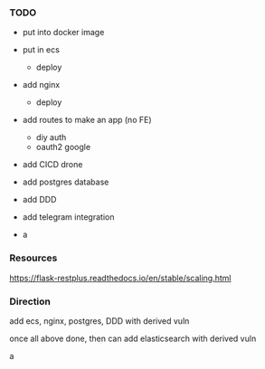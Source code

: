 ### TODO
* put into docker image
* put in ecs
    *  deploy
* add nginx
    * deploy
* add routes to make an app (no FE)
    * diy auth
    * oauth2 google

* add CICD drone

* add postgres database
* add DDD
* add telegram integration
* a


### Resources
https://flask-restplus.readthedocs.io/en/stable/scaling.html

### Direction
add ecs, nginx, postgres, DDD with derived vuln

once all above done, then can add elasticsearch with derived vuln

a
